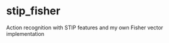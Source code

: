 stip_fisher
===========

Action recognition with STIP features and my own Fisher vector implementation
